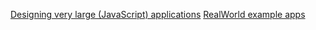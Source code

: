 [Designing very large (JavaScript) applications](https://medium.com/@cramforce/designing-very-large-javascript-applications-6e013a3291a3)
[RealWorld example apps](https://github.com/gothinkster/realworld)
